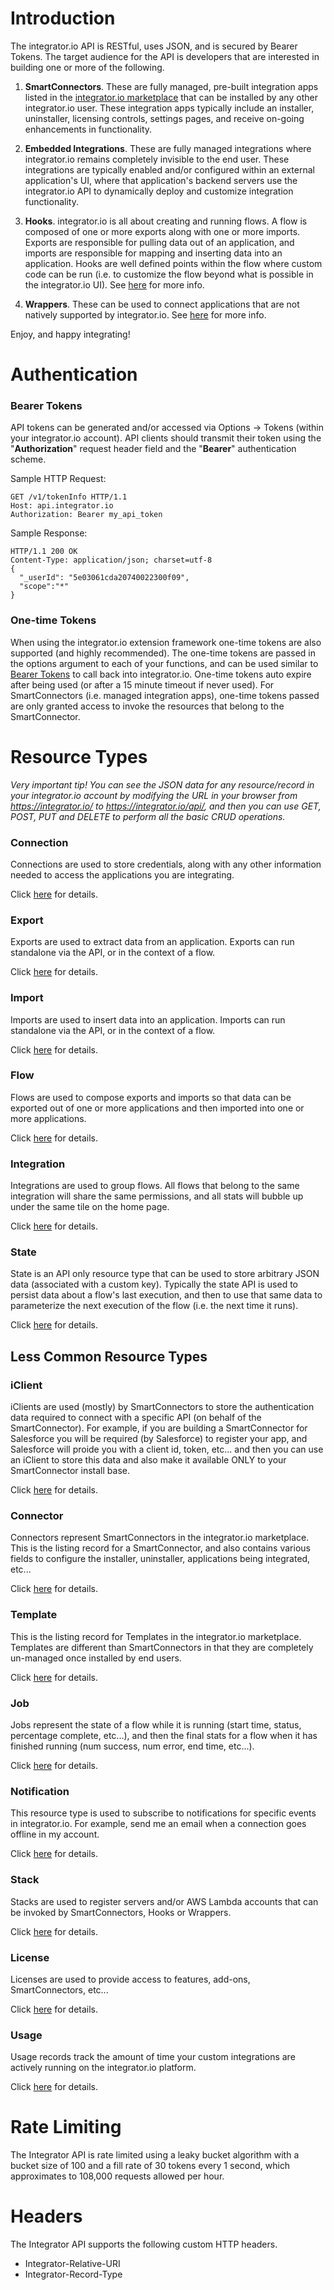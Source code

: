 Introduction
============

The integrator.io API is RESTful, uses JSON, and is secured by Bearer Tokens. The target audience for the API is developers that are interested in building one or more of the following.

1. **SmartConnectors**.  These are fully managed, pre-built integration apps listed in the [integrator.io marketplace](https://integrator.io/marketplace) that can be installed by any other integrator.io user.   These integration apps typically include an installer, uninstaller, licensing controls, settings pages, and receive on-going enhancements in functionality.

2. **Embedded Integrations**.  These are fully managed integrations where integrator.io remains completely invisible to the end user.  These integrations are typically enabled and/or configured within an external application's UI, where that application's backend servers use the integrator.io API to dynamically deploy and customize integration functionality.

3. **Hooks**.  integrator.io is all about creating and running flows. A flow is composed of one or more exports along with one or more imports.  Exports are responsible for pulling data out of an application, and imports are responsible for mapping and inserting data into an application.  Hooks are well defined points within the flow where custom code can be run (i.e. to customize the flow beyond what is possible in the integrator.io UI).  See [here](https://github.com/celigo/integrator-extension#hooks) for more info.

4. **Wrappers**.  These can be used to connect applications that are not natively supported by integrator.io.  See [here](https://github.com/celigo/integrator-extension#wrappers) for more info.

Enjoy, and happy integrating!


Authentication
============

### Bearer Tokens

API tokens can be generated and/or accessed via Options -> Tokens (within your integrator.io account).  API clients should transmit their token using the "**Authorization**" request header field and the "**Bearer**" authentication scheme.

Sample HTTP Request:

```
GET /v1/tokenInfo HTTP/1.1
Host: api.integrator.io
Authorization: Bearer my_api_token
```

Sample Response:

```
HTTP/1.1 200 OK
Content-Type: application/json; charset=utf-8
{
  "_userId": "5e03061cda20740022300f09",
  "scope":"*"
}
```

### One-time Tokens
When using the integrator.io extension framework one-time tokens are also supported (and highly recommended).  The one-time tokens are passed in the options argument to each of your functions, and can be used similar to [Bearer Tokens](https://github.com/celigo/integrator-api-docs/blob/master/readme.md#bearer-tokens) to call back into integrator.io. One-time tokens auto expire after being used (or after a 15 minute timeout if never used). For SmartConnectors (i.e. managed integration apps), one-time tokens passed are only granted access to invoke the resources that belong to the SmartConnector.

Resource Types
=========
*Very important tip!  You can see the JSON data for any resource/record in your integrator.io account by modifying the URL in your browser from https://integrator.io/ to https://integrator.io/api/, and then you can use GET, POST, PUT and DELETE to perform all the basic CRUD operations.*

### Connection

Connections are used to store credentials, along with any other information needed to access the applications you are integrating.

Click [here](https://github.com/celigo/integrator-api-docs/blob/master/connection.md) for details.

### Export

Exports are used to extract data from an application. Exports can run standalone via the API, or in the context of a flow.

Click [here](https://github.com/celigo/integrator-api-docs/blob/master/export.md) for details.

### Import

Imports are used to insert data into an application. Imports can run standalone via the API, or in the context of a flow.

Click [here](https://github.com/celigo/integrator-api-docs/blob/master/import.md) for details.

### Flow

Flows are used to compose exports and imports so that data can be exported out of one or more applications and then imported into one or more applications. 

Click [here](https://github.com/celigo/integrator-api-docs/blob/master/flow.md) for details.

### Integration

Integrations are used to group flows.  All flows that belong to the same integration will share the same permissions, and all stats will bubble up under the same tile on the home page.

Click [here](https://github.com/celigo/integrator-api-docs/blob/master/integration.md) for details.

### State

State is an API only resource type that can be used to store arbitrary JSON data (associated with a custom key).  Typically the state API is used to persist data about a flow's last execution, and then to use that same data to parameterize the next execution of the flow (i.e. the next time it runs).

Click [here](https://github.com/celigo/integrator-api-docs/blob/master/state.md) for details.

Less Common Resource Types
-----------

### iClient

iClients are used (mostly) by SmartConnectors to store the authentication data required to connect with a specific API (on behalf of the SmartConnector).  For example, if you are building a SmartConnector for Salesforce you will be required (by Salesforce) to register your app, and Salesforce will proide you with a client id, token, etc... and then you can use an iClient to store this data and also make it available ONLY to your SmartConnector install base.

Click [here](https://github.com/celigo/integrator-api-docs/blob/master/iClient.md) for details.


### Connector

Connectors represent SmartConnectors in the integrator.io marketplace.  This is the listing record for a SmartConnector, and also contains various fields to configure the installer, uninstaller, applications being integrated, etc...

Click [here](https://github.com/celigo/integrator-api-docs/blob/master/connector.md) for details.


### Template

This is the listing record for Templates in the integrator.io marketplace.  Templates are different than SmartConnectors in that they are completely un-managed once installed by end users.

Click [here](https://github.com/celigo/integrator-api-docs/blob/master/template.md) for details.

### Job

Jobs represent the state of a flow while it is running (start time, status, percentage complete, etc...), and then the final stats for a flow when it has finished running (num success, num error, end time, etc...). 

Click [here](https://github.com/celigo/integrator-api-docs/blob/master/job.md) for details.

### Notification

This resource type is used to subscribe to notifications for specific events in integrator.io.  For example, send me an email when a connection goes offline in my account.

Click [here](https://github.com/celigo/integrator-api-docs/blob/master/notification.md) for details.

### Stack

Stacks are used to register servers and/or AWS Lambda accounts that can be invoked by SmartConnectors, Hooks or Wrappers.

Click [here](https://github.com/celigo/integrator-api-docs/blob/master/stack.md) for details.

### License

Licenses are used to provide access to features, add-ons, SmartConnectors, etc...

Click [here](https://github.com/celigo/integrator-api-docs/blob/master/license.md) for details.

### Usage

Usage records track the amount of time your custom integrations are actively running on the integrator.io platform.

Click [here](https://github.com/celigo/integrator-api-docs/blob/master/usage.md) for details.


Rate Limiting
============

The Integrator API is rate limited using a leaky bucket algorithm with a bucket size of 100 and a fill rate of 30 tokens every 1 second, which approximates to 108,000 requests allowed per hour.

Headers
============

The Integrator API supports the following custom HTTP headers.

-	Integrator-Relative-URI
-	Integrator-Record-Type
